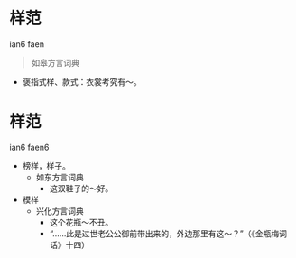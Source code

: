 # 样范
ian6 faen
> 如皋方言词典
- 褒指式样、款式：衣裳考究有～。

# 样范
ian6 faen6
+ 榜样，样子。
  * 如东方言词典
    - 这双鞋子的～好。
+ 模样
  * 兴化方言词典
    - 这个花瓶～不丑。
    - “……此是过世老公公御前带出来的，外边那里有这～？”（《金瓶梅词话》十四）
